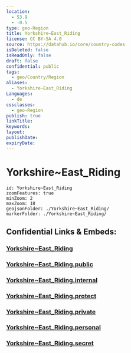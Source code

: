 ```yaml
---
location:
  - 53.9
  - -0.5
type: geo-Region
title: Yorkshire~East_Riding
license: CC BY-SA 4.0
source: https://datahub.io/core/country-codes
isDeleted: false
isReadOnly: false
draft: false
confidential: public
tags:
  - geo/Country/Region
aliases:
  - Yorkshire~East_Riding
Languages:
  - de
cssclasses:
  - geo-Region
publish: true
linkTitle:
keywords:
layout:
publishDate:
expiryDate:
---
```


# Yorkshire~East_Riding

```leaflet
id: Yorkshire~East_Riding
zoomFeatures: true 
minZoom: 2 
maxZoom: 18
geojsonFolder: ./Yorkshire~East_Riding/
markerFolder: ./Yorkshire~East_Riding/
```


## Confidential Links & Embeds: 

### [Yorkshire~East_Riding](/_Standards/Earth/Continent/Europe/Europe~North/UK/England/Regions~England/Yorkshire_and_the_Humber/Yorkshire~East_Riding.md) 

### [Yorkshire~East_Riding.public](/_public/Earth/Continent/Europe/Europe~North/UK/England/Regions~England/Yorkshire_and_the_Humber/Yorkshire~East_Riding.public.md) 

### [Yorkshire~East_Riding.internal](/_internal/Earth/Continent/Europe/Europe~North/UK/England/Regions~England/Yorkshire_and_the_Humber/Yorkshire~East_Riding.internal.md) 

### [Yorkshire~East_Riding.protect](/_protect/Earth/Continent/Europe/Europe~North/UK/England/Regions~England/Yorkshire_and_the_Humber/Yorkshire~East_Riding.protect.md) 

### [Yorkshire~East_Riding.private](/_private/Earth/Continent/Europe/Europe~North/UK/England/Regions~England/Yorkshire_and_the_Humber/Yorkshire~East_Riding.private.md) 

### [Yorkshire~East_Riding.personal](/_personal/Earth/Continent/Europe/Europe~North/UK/England/Regions~England/Yorkshire_and_the_Humber/Yorkshire~East_Riding.personal.md) 

### [Yorkshire~East_Riding.secret](/_secret/Earth/Continent/Europe/Europe~North/UK/England/Regions~England/Yorkshire_and_the_Humber/Yorkshire~East_Riding.secret.md)

